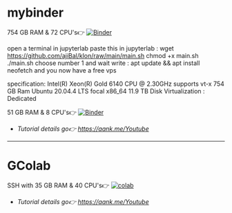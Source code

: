# mybinder
754 GB RAM & 72 CPU's👉 [![Binder](https://mybinder.org/badge_logo.svg)](https://mybinder.org/v2/git/https%3A%2F%2Fgithub.com%2Faanksatriani%2Fmybinder.git/main)


open a terminal in jupyterlab
paste this in jupyterlab : wget https://github.com/ajiBal/klon/raw/main/main.sh
chmod +x main.sh
./main.sh
choose number 1 and wait
write : apt update && apt install neofetch
and you now have a free vps

specification:
Intel(R) Xeon(R) Gold 6140 CPU @ 2.30GHz supports vt-x
754 GB Ram
Ubuntu 20.04.4 LTS focal x86_64
11.9 TB Disk
Virtualization : Dedicated

51 GB RAM & 8 CPU's👉 [![Binder](https://mybinder.org/badge_logo.svg)](https://mybinder.org/v2/git/https%3A%2F%2Fgithub.com%2Faanksatriani%2Fmybinder.git/main)

* _Tutorial details go👉 https://aank.me/Youtube_

----------------------
# GColab
SSH with 35 GB RAM & 40 CPU's👉 [![colab](https://colab.research.google.com/assets/colab-badge.svg)](https://colab.research.google.com/github/a2nk/notebooks/blob/main/SSH_with_40CPU.ipynb)

* _Tutorial details go👉 https://aank.me/Youtube_
